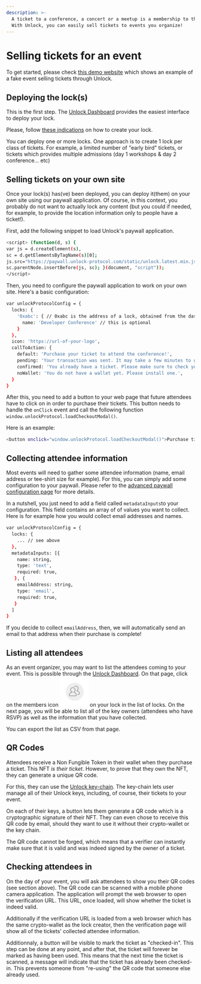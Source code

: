 ```yaml
---
description: >-
  A ticket to a conference, a concert or a meetup is a membership to that event.
  With Unlock, you can easily sell tickets to events you organize!
---
```


# Selling tickets for an event

To get started, please check [this demo website](https://unlock-event-ticket.glitch.me) which shows an example of a fake event selling tickets through Unlock.

## Deploying the lock(s)

This is the first step. The [Unlock Dashboard](https://app.unlock-protocol.com/dashboard/) provides the easiest interface to deploy your lock.

Please, follow [these indications](https://docs.unlock-protocol.com/#create-a-lock) on how to create your lock.

You can deploy one or more locks. One approach is to create 1 lock per class of tickets. For example, a limited number of "early bird" tickets, or tickets which provides multiple admissions (day 1 workshops & day 2 conference... etc)

## Selling tickets on your own site

Once your lock(s) has(ve) been deployed, you can deploy it(them) on your own site using our paywall application. Of course, in this context, you probably do not want to actually lock any content (but you could if needed, for example, to provide the location information only to people have a ticket!).

First, add the following snippet to load Unlock's paywall application.

```bash
<script> (function(d, s) {
var js = d.createElement(s),
sc = d.getElementsByTagName(s)[0];
js.src="https://paywall.unlock-protocol.com/static/unlock.latest.min.js";
sc.parentNode.insertBefore(js, sc); }(document, "script"));
</script>
```

Then, you need to configure the paywall application to work on your own site. Here's a basic configuration:

```bash
var unlockProtocolConfig = { 
  locks: {
    '0xabc': { // 0xabc is the address of a lock, obtained from the dashboard
      name: 'Developer Conference' // this is optional
    }
  },
  icon: 'https://url-of-your-logo', 
  callToAction: { 
    default: 'Purchase your ticket to attend the conference!',
    pending: 'Your transaction was sent. It may take a few minutes to go through and you will receive it once it did.',
    confirmed: 'You already have a ticket. Please make sure to check your key chain to view it!',
    noWallet: 'You do not have a wallet yet. Please install one.',
  }
}
```

After this, you need to add a button to your web page that future attendees have to click on in order to purchase their tickets. This button needs to handle the `onClick` event and call the following function `window.unlockProtocol.loadCheckoutModal()`.

Here is an example:

```bash
<button onclick="window.unlockProtocol.loadCheckoutModal()">Purchase ticket</button>
```

## Collecting attendee information

Most events will need to gather some attendee information (name, email address or tee-shirt size for example). For this, you can simply add some configuration to your paywall. Please refer to the [advanced paywall configuration page](https://docs.unlock-protocol.com/developers/paywall/collecting-metadata) for more details.

In a nutshell, you just need to add a field called `metadataInputs`to your configuration. This field contains an array of of values you want to collect. Here is for example how you would collect email addresses and names.

```bash
var unlockProtocolConfig = { 
  locks: {
    ... // see above
  },
  metadataInputs: [{
    name: string,
    type: 'text',
    required: true,
   }, {
    emailAddress: string,
    type: 'email',
    required: true,
   }
  ]
}
```

If you decide to collect `emailAddress`, then, we will automatically send an email to that address when their purchase is complete!

## Listing all attendees

As an event organizer, you may want to list the attendees coming to your event. This is possible through the [Unlock Dashboard](https://app.unlock-protocol.com/dashboard/). On that page, click on the members icon ![](../../.gitbook/assets/members-button.png) on your lock in the list of locks. On the next page, you will be able to list all of the key owners (attendees who have RSVP) as well as the information that you have collected.

You can export the list as CSV from that page.

## QR Codes

Attendees receive a Non Fungible Token in their wallet when they purchase a ticket. This NFT _is their ticket_. However, to prove that they own the NFT, they can generate a unique QR code.

For this, they can use the [Unlock key-chain](https://app.unlock-protocol.com/keychain/). The key-chain lets user manage all of their Unlock keys, including, of course, their tickets to your event.

On each of their keys, a button lets them generate a QR code which is a cryptographic signature of their NFT. They can even chose to receive this QR code by email, should they want to use it without their crypto-wallet or the key chain.

The QR code cannot be forged, which means that a verifier can instantly make sure that it is valid and was indeed signed by the owner of a ticket.

## Checking attendees in

On the day of your event, you will ask attendees to show you their QR codes (see section above). The QR code can be scanned with a mobile phone camera application. The application will prompt the web browser to open the verification URL. This URL, once loaded, will show whether the ticket is indeed valid.

Additionally if the verification URL is loaded from a web browser which has the same crypto-wallet as the lock creator, then the verification page will show all of the tickets' collected attendee information.

Additionnaly, a button will be visible to mark the ticket as "checked-in". This step can be done at any point, and after that, the ticket will forever be marked as having been used. This means that the next time the ticket is scanned, a message will indicate that the ticket has already been checked-in. This prevents someone from "re-using" the QR code that someone else already used.
